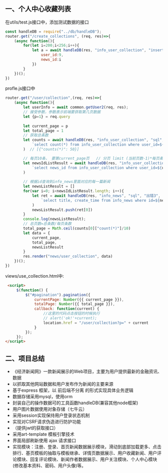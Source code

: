 ## 一、个人中心收藏列表

在utils/test.js接口中，添加测试数据的接口

```js
const handleDB = require("../db/handleDB");
router.get("/create_collections", (req, res)=>{
    (async function(){
        for(let i=200;i<256;i++){
            let a = await handleDB(res, "info_user_collection", "insert", "数据库插入出错", 		{
                user_id:9,
                news_id:i
            })
        }
    })();
})
```

profle.js接口中

```js
router.get("/user/collection",(req, res)=>{
    (async function(){
        let userInfo = await common.getUser2(req, res);
        // 接受参数，参数表示前端要获取第几页数据
        let {p=1} = req.query
        
        let current_page = p
        let total_page = 1
        // 获取总条数
        let counts = await handleDB(res, "info_user_collection", "sql", "出错1", 
            `select count(*) from info_user_collection where user_id=${userInfo[0].id}`
        )  // [{"counts(*)": 50}]

        // 每页10条， 要第current_page页   // 分页 limit (当前页数-1)*每页条数，每页条数
        let newsIdListResult = await handleDB(res, "info_user_collection", "sql", "出错2", 
            `select news_id from info_user_collection where user_id=${userInfo[0].id} limit ${(Number(current_page)-1)*10},10`
        ) 
		
        // 根据id查询到info_news里面对应的每一篇新闻
        let newsListResult = []
        for(var i=0; i<newsIdListResult.length; i++){
            let ret = await handleDB(res, "info_news", "sql", "出错3", 
                `select title, create_time from info_news where id=${newsIdListResult[i].news_id}`
            )
            newsListResult.push(ret[0])
        }
        console.log(newsListResult);
        // 总页数=总条数/每页条数
        total_page = Math.ceil(counts[0]["count(*)"]/10)
        let data = {
            current_page,
            total_page,
            newsListResult
        }
        res.render("news/user_collection", data)
    })(); 
})
```

views/use_collection.html中:

```html
 <script>
     $(function() {
         $("#pagination").pagination({
             currentPage: Number({{ current_page }}),
             totalPage: Number({{ total_page }}),
             callback: function(current) {
                 //这里的代码点击按钮的时候执行
                 // alert('ok!'+current);
                 location.href = "/user/collection?p=" + current
             }
         });
     });
</script>
```



## 二、项目总结

- 《经济新闻网》一款新闻展示的Web项目，主要为用户提供最新的金融资讯、数据
- 以抓取其他网站数据和用户发布作为新闻的主要来源
- 基于express 框架，以 前后端不分离 的形式实现具体业务逻辑
- 数据存储采用mysql，使用orm
- 封装自己的操作数据可的工具函数handleDB(兼容其他node框架)
- 用户图片数据使用对象存储（七牛云）
- 采用session实现保持用户登录状态机制
- 实现对CSRF请求伪造进行防护功能
- （提供jwt的获取接口）
- 采用art-template 模板引擎技术
- 界面局部刷新使用 ajax 请求接口
- 实现模块：注册、登录、首页新闻数据展示模块，滑动到底部加载更多、点击排行、基页模板的抽取与模板继承、详情页数据展示、用户收藏新闻、用户评论模块、回复评论模块、新闻作者数据展示、用户关注模块、个人中心模块(修改基本资料、密码、用户头像)等。


